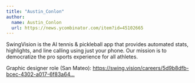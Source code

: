 ```yaml
---
title: "Austin_Conlon"
author:
  name: Austin_Conlon
  url: https://news.ycombinator.com/item?id=45102665
---
```

SwingVision is the AI tennis &amp; pickleball app that provides automated stats, highlights, and line calling using just your phone. Our mission is to democratize the pro sports experience for all athletes.

Graphic designer role (San Mateo): <a href="https:&#x2F;&#x2F;swing.vision&#x2F;careers&#x2F;5d9b8dfb-bcec-4302-a017-6f83a64b8f0b" rel="nofollow">https:&#x2F;&#x2F;swing.vision&#x2F;careers&#x2F;5d9b8dfb-bcec-4302-a017-6f83a64...</a>
<JobApplication />
